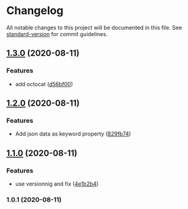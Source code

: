 # Changelog

All notable changes to this project will be documented in this file. See [standard-version](https://github.com/conventional-changelog/standard-version) for commit guidelines.

## [1.3.0](https://github.com/bdelbosc/beer-feedback/compare/v1.2.0...v1.3.0) (2020-08-11)


### Features

* add octocat ([d56bf00](https://github.com/bdelbosc/beer-feedback/commit/d56bf0000d6e109b08dbc0b2ef88fedda958d73d))

## [1.2.0](https://github.com/bdelbosc/beer-feedback/compare/v1.1.0...v1.2.0) (2020-08-11)


### Features

* Add json data as keyword property ([829fb74](https://github.com/bdelbosc/beer-feedback/commit/829fb746e7ff9643f1c1edbbd79212163ff05a3d))

## [1.1.0](https://github.com/bdelbosc/beer-feedback/compare/v1.0.1...v1.1.0) (2020-08-11)


### Features

* use versionnig and fix ([4e1b2b4](https://github.com/bdelbosc/beer-feedback/commit/4e1b2b45e47fd995d737f8c80beb26928b78a0cb))

### 1.0.1 (2020-08-11)
